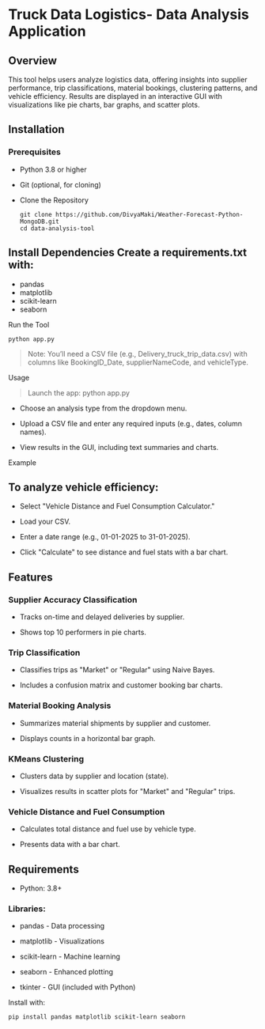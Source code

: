# Truck Data Logistics- Data Analysis Application

## Overview

This tool helps users analyze logistics data, offering insights into supplier performance, trip classifications, material bookings, clustering patterns, and vehicle efficiency. Results are displayed in an interactive GUI with visualizations like pie charts, bar graphs, and scatter plots.

## Installation

### Prerequisites

   * Python 3.8 or higher

   * Git (optional, for cloning)
     
   * Clone the Repository
     
     ```
     git clone https://github.com/DivyaMaki/Weather-Forecast-Python-MongoDB.git
     cd data-analysis-tool
     ```
     
## Install Dependencies Create a requirements.txt with:

   * pandas
   * matplotlib
   * scikit-learn
   * seaborn
     
Run the Tool

```
python app.py
```


> Note: You’ll need a CSV file (e.g., Delivery_truck_trip_data.csv) with columns like BookingID_Date, supplierNameCode, and vehicleType.


Usage

> Launch the app: python app.py

* Choose an analysis type from the dropdown menu.

* Upload a CSV file and enter any required inputs (e.g., dates, column names).

* View results in the GUI, including text summaries and charts.

Example

## To analyze vehicle efficiency:

   * Select "Vehicle Distance and Fuel Consumption Calculator."

   * Load your CSV.

   * Enter a date range (e.g., 01-01-2025 to 31-01-2025).

   * Click "Calculate" to see distance and fuel stats with a bar chart.

## Features

### Supplier Accuracy Classification

   * Tracks on-time and delayed deliveries by supplier.

   * Shows top 10 performers in pie charts.

### Trip Classification

   * Classifies trips as "Market" or "Regular" using Naive Bayes.

   * Includes a confusion matrix and customer booking bar charts.

### Material Booking Analysis

   * Summarizes material shipments by supplier and customer.

   * Displays counts in a horizontal bar graph.

### KMeans Clustering

   * Clusters data by supplier and location (state).

   * Visualizes results in scatter plots for "Market" and "Regular" trips.

### Vehicle Distance and Fuel Consumption

   * Calculates total distance and fuel use by vehicle type.

   * Presents data with a bar chart.

## Requirements

   * Python: 3.8+

   ### Libraries:

   * pandas - Data processing

   * matplotlib - Visualizations

   * scikit-learn - Machine learning

   * seaborn - Enhanced plotting

   * tkinter - GUI (included with Python)

Install with:

```
pip install pandas matplotlib scikit-learn seaborn
```
